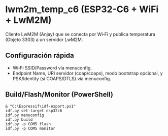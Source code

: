 # lwm2m_temp_c6 (ESP32-C6 + WiFi + LwM2M)

Cliente LwM2M (Anjay) que se conecta por Wi‑Fi y publica temperatura (Objeto 3303) a un servidor LwM2M.

## Configuración rápida
- Wi‑Fi SSID/Password via menuconfig.
- Endpoint Name, URI servidor (coap/coaps), modo bootstrap opcional, y PSK/Identity (si COAPS/DTLS) via menuconfig.

## Build/Flash/Monitor (PowerShell)
```
& "C:\Espressif\idf-export.ps1"
idf.py set-target esp32c6
idf.py menuconfig
idf.py build
idf.py -p COM5 flash
idf.py -p COM5 monitor
```
